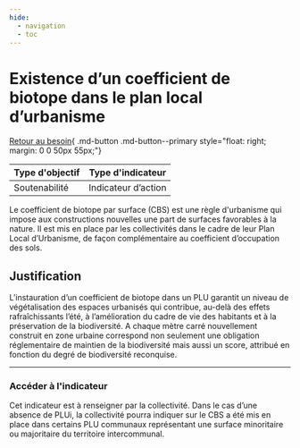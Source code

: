 ```yaml
---
hide:
  - navigation
  - toc
---
```


# Existence d’un coefficient de biotope dans le plan local d’urbanisme 

[Retour au besoin](https://konsilion.github.io/diag360/pages/besoins/be3){ .md-button .md-button--primary style="float: right; margin: 0 0 50px 55px;"}

|Type d'objectif|Type d'indicateur|
|--|--|
|Soutenabilité|Indicateur d’action|

Le coefficient de biotope par surface (CBS) est une règle d'urbanisme qui impose aux constructions nouvelles une part de surfaces favorables à la nature. Il est mis en place par  les  collectivités  dans  le  cadre  de  leur  Plan  Local  d’Urbanisme,  de  façon complémentaire au coefficient d’occupation des sols. 


## Justification

L’instauration  d’un  coefficient  de  biotope  dans  un  PLU  garantit  un  niveau  de végétalisation  des  espaces  urbanisés  qui contribue, au-delà des effets rafraîchissants l’été,  à  l’amélioration  du  cadre  de  vie  des  habitants  et  à  la  préservation  de  la biodiversité.  A  chaque  mètre  carré  nouvellement  construit  en  zone  urbaine correspond  non  seulement  une  obligation  réglementaire  de  maintien  de  la biodiversité  mais  aussi  un  score,  attribué  en  fonction  du  degré  de  biodiversité reconquise. 

---

### Accéder à l'indicateur

Cet indicateur est à renseigner par la collectivité. Dans le cas d’une absence de PLUi, la collectivité  pourra  indiquer  sur  le  CBS  a  été  mis  en  place  dans  certains  PLU communaux  représentant  une  surface  minoritaire  ou  majoritaire  du  territoire intercommunal. 
